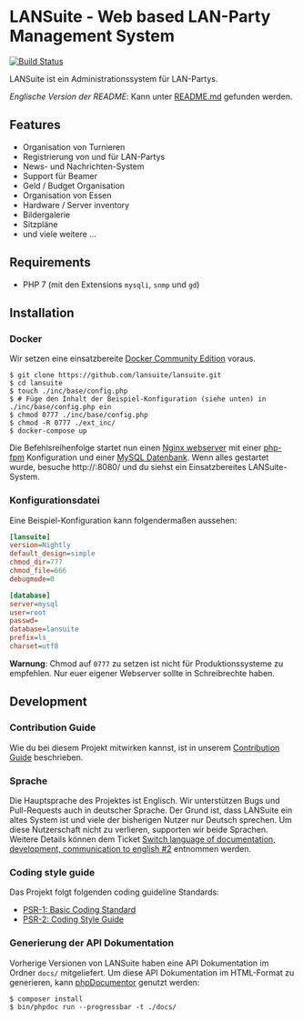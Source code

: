 # LANSuite - Web based LAN-Party Management System

[![Build Status](https://travis-ci.org/lansuite/lansuite.svg?branch=master)](https://travis-ci.org/lansuite/lansuite)

LANSuite ist ein Administrationssystem für LAN-Partys.

*Englische Version der README*: Kann unter [README.md](./README.md) gefunden werden.

## Features

* Organisation von Turnieren
* Registrierung von und für LAN-Partys
* News- und Nachrichten-System
* Support für Beamer
* Geld / Budget Organisation
* Organisation von Essen
* Hardware / Server inventory
* Bildergalerie
* Sitzpläne
* und viele weitere ...

## Requirements

* PHP 7 (mit den Extensions `mysqli`, `snmp` und `gd`)

## Installation

### Docker

Wir setzen eine einsatzbereite [Docker Community Edition](https://www.docker.com/community-edition) voraus.

```
$ git clone https://github.com/lansuite/lansuite.git
$ cd lansuite
$ touch ./inc/base/config.php
$ # Füge den Inhalt der Beispiel-Konfiguration (siehe unten) in ./inc/base/config.php ein 
$ chmod 0777 ./inc/base/config.php
$ chmod -R 0777 ./ext_inc/
$ docker-compose up
```

Die Befehlsreihenfolge startet nun einen [Nginx webserver](https://nginx.org/) mit einer [php-fpm](https://secure.php.net/manual/en/install.fpm.php) Konfiguration und einer [MySQL Datenbank](https://www.mysql.com/).
Wenn alles gestartet wurde, besuche http://<Your-Docker-IP>:8080/ und du siehst ein Einsatzbereites LANSuite-System.

### Konfigurationsdatei

Eine Beispiel-Konfiguration kann folgendermaßen aussehen:

```ini
[lansuite]
version=Nightly
default_design=simple
chmod_dir=777
chmod_file=666
debugmode=0

[database]
server=mysql
user=root
passwd=
database=lansuite
prefix=ls_
charset=utf8
```

**Warnung**: 
Chmod auf `0777` zu setzen ist nicht für Produktionssysteme zu empfehlen. Nur euer eigener Webserver sollte in Schreibrechte haben.

## Development

### Contribution Guide

Wie du bei diesem Projekt mitwirken kannst, ist in unserem [Contribution Guide](./CONTRIBUTING-DE.md) beschrieben.

### Sprache

Die Hauptsprache des Projektes ist Englisch.
Wir unterstützen Bugs und Pull-Requests auch in deutscher Sprache.
Der Grund ist, dass LANSuite ein altes System ist und viele der bisherigen Nutzer nur Deutsch sprechen.
Um diese Nutzerschaft nicht zu verlieren, supporten wir beide Sprachen.
Weitere Details können dem Ticket [Switch language of documentation, development, communication to english #2](https://github.com/lansuite/lansuite/issues/2) entnommen werden.

### Coding style guide

Das Projekt folgt folgenden coding guideline Standards:

* [PSR-1: Basic Coding Standard](http://www.php-fig.org/psr/psr-1/)
* [PSR-2: Coding Style Guide](http://www.php-fig.org/psr/psr-2/)

### Generierung der API Dokumentation

Vorherige Versionen von LANSuite haben eine API Dokumentation im Ordner `docs/` mitgeliefert.
Um diese API Dokumentation im HTML-Format zu generieren, kann [phpDocumentor](https://www.phpdoc.org/) genutzt werden:

```
$ composer install
$ bin/phpdoc run --progressbar -t ./docs/
```
